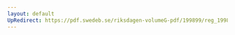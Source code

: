 ```yaml
---
layout: default
UpRedirect: https://pdf.swedeb.se/riksdagen-volumeG-pdf/199899/reg_199899/reg_199899_0260.pdf
---
```

